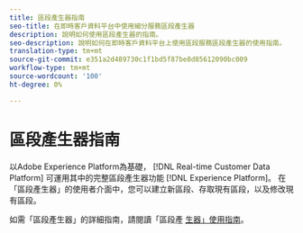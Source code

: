 ```yaml
---
title: 區段產生器指南
seo-title: 在即時客戶資料平台中使用細分服務區段產生器
description: 說明如何使用區段產生器的指南。
seo-description: 說明如何在即時客戶資料平台上使用區段服務區段產生器的使用指南。
translation-type: tm+mt
source-git-commit: e351a2d489730c1f1bd5f87be8d85612090bc009
workflow-type: tm+mt
source-wordcount: '100'
ht-degree: 0%

---
```



# 區段產生器指南

以Adobe Experience Platform為基礎， [!DNL Real-time Customer Data Platform] 可運用其中的完整區段產生器功能 [!DNL Experience Platform]。 在「區段產生器」的使用者介面中，您可以建立新區段、存取現有區段，以及修改現有區段。

如需「區段產生器」的詳細指南，請閱讀「區段產 [生器」使用指南](../../segmentation/ui/segment-builder.md)。
